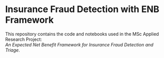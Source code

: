 # Insurance Fraud Detection with ENB Framework

This repository contains the code and notebooks used in the MSc Applied Research Project:  
*An Expected Net Benefit Framework for Insurance Fraud Detection and Triage*.
